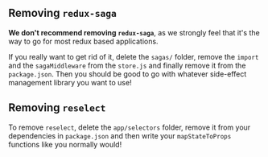 ## Removing `redux-saga`

**We don't recommend removing `redux-saga`**, as we strongly feel that it's the
way to go for most redux based applications.

If you really want to get rid of it, delete the `sagas/` folder, remove the
`import` and the `sagaMiddleware` from the `store.js` and finally remove it from
the `package.json`. Then you should be good to go with whatever side-effect
management library you want to use!

## Removing `reselect`

To remove `reselect`, delete the `app/selectors` folder, remove it from your
dependencies in `package.json` and then write your `mapStateToProps` functions
like you normally would!
